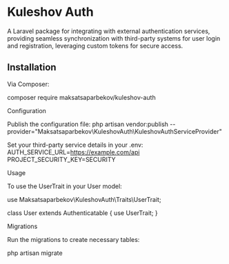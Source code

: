# Kuleshov Auth

A Laravel package for integrating with external authentication services, providing seamless synchronization with third-party systems for user login and registration, leveraging custom tokens for secure access.

## Installation

Via Composer:

composer require maksatsaparbekov/kuleshov-auth


Configuration

Publish the configuration file:
php artisan vendor:publish --provider="Maksatsaparbekov\KuleshovAuth\KuleshovAuthServiceProvider"

Set your third-party service details in your .env:
AUTH_SERVICE_URL=https://example.com/api
PROJECT_SECURITY_KEY=SECURITY

Usage

To use the UserTrait in your User model:

use Maksatsaparbekov\KuleshovAuth\Traits\UserTrait;

class User extends Authenticatable
{
    use UserTrait;
}


Migrations

Run the migrations to create necessary tables:

php artisan migrate
